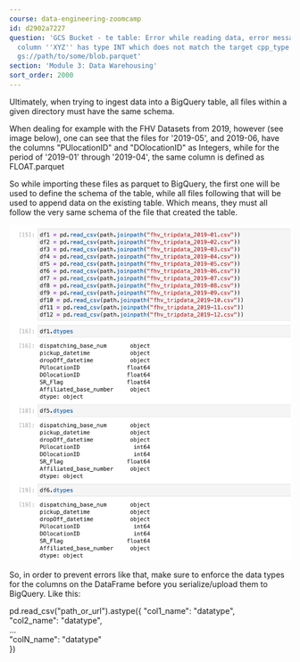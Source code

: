 ```yaml
---
course: data-engineering-zoomcamp
id: d2902a7227
question: 'GCS Bucket - te table: Error while reading data, error message: Parquet
  column ''XYZ'' has type INT which does not match the target cpp_type DOUBLE. File:
  gs://path/to/some/blob.parquet'
section: 'Module 3: Data Warehousing'
sort_order: 2000
---
```


Ultimately, when trying to ingest data into a BigQuery table, all files within a given directory must have the same schema.

When dealing for example with the FHV Datasets from 2019, however (see image below), one can see that the files for '2019-05', and 2019-06, have the columns "PUlocationID" and "DOlocationID" as Integers, while for the period of '2019-01' through '2019-04', the same column is defined as FLOAT.parquet

So while importing these files as parquet to BigQuery, the first one will be used to define the schema of the table, while all files following that will be used to append data on the existing table. Which means, they must all follow the very same schema of the file that created the table.

![Image](images/data-engineering-zoomcamp/image_5924f19e.png)

So, in order to prevent errors like that, make sure to enforce the data types for the columns on the DataFrame before you serialize/upload them to BigQuery. Like this:

pd.read_csv("path_or_url").astype({
	"col1_name": "datatype",	
	"col2_name": "datatype",	
	...					
	"colN_name": "datatype" 	
})

